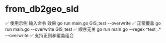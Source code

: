 # from_db2geo_sld

✅ 使用示例
输入命令 效果
go run main.go GIS_test --overwrite ✅ 正常覆盖
go run main.go --overwrite GIS_test ✅ 顺序无关
go run main.go --regex ^test_.* --overwrite ✅ 支持正则和覆盖组合
